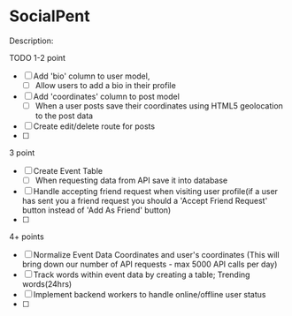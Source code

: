 # SocialPent

Description:


TODO
  1-2 point
  - [ ] Add 'bio' column to user model,
    - [ ] Allow users to add a bio in their profile
  - [ ] Add 'coordinates' column to post model
    - [ ] When a user posts save their coordinates using HTML5 geolocation to the post data
  - [ ] Create edit/delete route for posts
  - [ ]

  3 point
  - [ ] Create Event Table
    - [ ] When requesting data from API save it into database
  - [ ] Handle accepting friend request when visiting user profile(if a user has sent you a friend request you should a 'Accept Friend Request' button instead of 'Add As Friend' button)
  - [ ]

  4+ points
  - [ ] Normalize Event Data Coordinates and user's coordinates (This will bring down our number of API requests - max 5000 API calls per day)
  - [ ] Track words within event data by creating a table; Trending words(24hrs)
  - [ ] Implement backend workers to handle online/offline user status
  - [ ]
